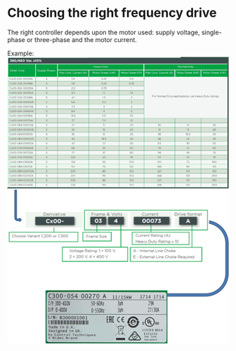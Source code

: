 # Choosing the right frequency drive 

The right controller depends upon the motor used: supply voltage, single-phase or three-phase and the motor current. 

Example:
![](img/TAB_types.png)
![](img/TAB_commandercode.png)

